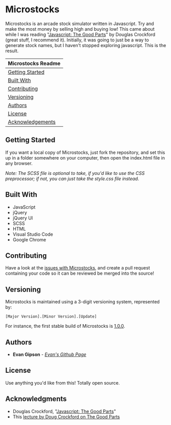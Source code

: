 # Microstocks
Microstocks is an arcade stock simulator written in Javascript. Try and make the most money by selling high and buying low! This came about while I was reading "[Javascript: The Good Parts](https://www.amazon.com/JavaScript-Good-Parts-Douglas-Crockford/dp/0596517742)" by Douglas Crockford (great stuff, I recommend it). Initially, it was going to just be a way to generate stock names, but I haven't stopped exploring javascript. 
This is the result.

| Microstocks Readme |
|---|
| [Getting Started](#getting-started) |
| [Built With](#built-with) |
| [Contributing](#contributing)  |
| [Versioning](#versioning) |
| [Authors](#authors)  |
| [License](#license) |
| [Acknowledgements](#acknowledgments) |

## Getting Started
If you want a local copy of Microstocks, just fork the repository, and set this up in a folder somewhere on your computer, then open the index.html file in any browser. 

*Note: The SCSS file is optional to take, if you'd like to use the CSS preprocessor; if not, you can just take the style.css file instead.*

## Built With
* JavaScript
* jQuery
* jQuery UI
* SCSS
* HTML
* Visual Studio Code
* Google Chrome

## Contributing
Have a look at the [issues with Microstocks](https://github.com/evangipson/microstocks/issues), and create a pull request containing your code so it can be reviewed be merged into the source!

## Versioning
Microstocks is maintained using a 3-digit versioning system, represented by:
```
[Major Version].[Minor Version].[Update]
```
For instance, the first stable build of Microstocks is [1.0.0](https://github.com/evangipson/microstocks/releases/tag/1.0.0).

## Authors
* **Evan Gipson** - *[Evan's Github Page](https://github.com/evangipson)* 

## License
Use anything you'd like from this! Totally open source.

## Acknowledgments
* Douglas Crockford, "[Javascript: The Good Parts](https://www.amazon.com/JavaScript-Good-Parts-Douglas-Crockford/dp/0596517742)"
* This [lecture by Doug Crockford on The Good Parts](https://www.youtube.com/watch?v=hQVTIJBZook)
